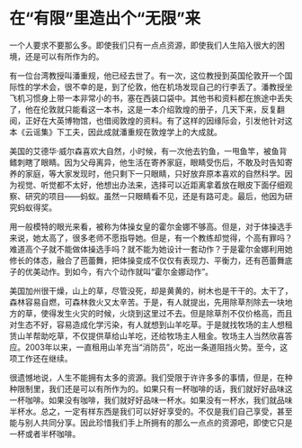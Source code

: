 # 在“有限”里造出个“无限”来

一个人要求不要那么多。即使我们只有一点点资源，即使我们人生陷入很大的困境，还是可以有所作为的。 

有一位台湾教授叫潘重规，他已经去世了。有一次，这位教授到英国伦敦开一个国际性的学术会，很不幸的是，到了伦敦，他在机场发现自己的行李丢了。潘教授坐飞机习惯身上带一本非常小的书，塞在西装口袋中。其他书和资料都在旅途中丢失了，他在伦敦就只能看这一本书，这是一本介绍敦煌的册子，几天下来，反复翻阅，正好在大英博物馆，也借阅敦煌的资料。有了这样的因缘际会，引发他针对这本《云谣集》下工夫，因此成就潘重规在敦煌学上的大成就。 

美国的艾德华·威尔森喜欢大自然，小时候，有一次他去钓鱼，一甩鱼竿，被鱼背鳍刺瞎了眼睛。因为父母离异，他生活在寄养家庭，眼睛受伤后，不敢及时告知寄养的家庭，等大家发现时，他只剩下一只眼睛，只好放弃原本喜欢的自然科学。因为视觉、听觉都不太好，他想出办法来，选择可以近距离拿着放在眼皮下面仔细观察、研究的项目——蚂蚁。虽然一只眼睛看不见，还是有路可走。最后，他因为研究蚂蚁得奖。 

用一般模特的眼光来看，被称为体操女皇的霍尔金娜不够高。但是，对于体操选手来说，她太高了，很多老师不愿指导她。但是，有一个教练却觉得，个高有罪吗？难道高个子就不能做体操选手吗？就不能为她设计一套动作？于是霍尔金娜利用她修长的体态，融合了芭蕾舞，把体操变成不仅仅有表现力、平衡力，还有芭蕾舞底子的优美动作。到如今，有六个动作就叫“霍尔金娜动作”。 

美国加州很干燥，山上的草，尽管没死，却是黄黄的，树木也是干干的。太干了，森林容易自燃，可森林救火又太辛苦。于是，有人就提出，先用除草剂除去一块地方的草，使得发生火灾的时候，火烧到这里过不去。但是除草剂不仅价格高，而且对生态不好，容易造成化学污染，有人就想到山羊吃草。于是就找牧场的主人想租赁山羊帮助吃草，不仅提供草给山羊吃，还给牧场主人租金。牧场主人当然欣喜答应。2003年以来，一直租用山羊充当“消防员”，吃出一条道阻挡火势。至今，这项工作还在继续。 

很遗憾地说，人生不能拥有太多的资源。我们受限于许许多多的事情，但是，在种种限制里，我们还是可以有所作为的。如果只有一杯咖啡的话，我们就好好品味这一杯咖啡。如果没有咖啡，我们就好好品味一杯水。如果没有一杯水，我们就品味半杯水。总之，一定有样东西是我们可以好好享受的。不仅是我们自己享受，甚至能与别人共同分享。因此珍惜我们手上所拥有的那么一点点的资源吧，即使它只是一杯或者半杯咖啡。
